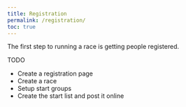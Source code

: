```yaml
---
title: Registration
permalink: /registration/
toc: true
---
```

The first step to running a race is getting people registered.

TODO

- Create a registration page
- Create a race
- Setup start groups
- Create the start list and post it online